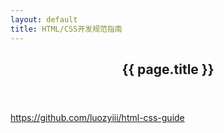 ```yaml
---
layout: default
title: HTML/CSS开发规范指南
---
```


<header class="blog-header">
	<h2>{{ page.title }}</h2>
</header>
<!-- /header -->

<div class="blog-content">
	<a href="//github.com/luozyiii/html-css-guide" title="">https://github.com/luozyiii/html-css-guide</a>
</div>